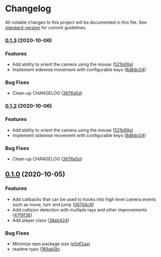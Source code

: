 # Changelog

All notable changes to this project will be documented in this file. See [standard-version](https://github.com/conventional-changelog/standard-version) for commit guidelines.

### [0.1.3](https://github.com/frapa-az/babylonjs-player-camera/compare/v0.1.1...v0.1.3) (2020-10-06)


### Features

* Add ability to orient the camera using the mouse ([521b69a](https://github.com/frapa-az/babylonjs-player-camera/commit/521b69aa6e30c494116a1ec40a4f2d97cdb5af22))
* Implement sidewise movement with configurable keys ([8d8dc04](https://github.com/frapa-az/babylonjs-player-camera/commit/8d8dc0486e7d99169fb18bb0033bfeea05051177))


### Bug Fixes

* Clean-up CHANGELOG ([3676a5d](https://github.com/frapa-az/babylonjs-player-camera/commit/3676a5d4c850a08edc35c0d004ed90907588edf6))

### [0.1.2](https://github.com/frapa-az/babylonjs-player-camera/compare/v0.1.1...v0.1.2) (2020-10-06)


### Features

* Add ability to orient the camera using the mouse ([521b69a](https://github.com/frapa-az/babylonjs-player-camera/commit/521b69aa6e30c494116a1ec40a4f2d97cdb5af22))
* Implement sidewise movement with configurable keys ([8d8dc04](https://github.com/frapa-az/babylonjs-player-camera/commit/8d8dc0486e7d99169fb18bb0033bfeea05051177))


### Bug Fixes

* Clean-up CHANGELOG ([3676a5d](https://github.com/frapa-az/babylonjs-player-camera/commit/3676a5d4c850a08edc35c0d004ed90907588edf6))

## [0.1.0](https://github.com/frapa-az/babylonjs-player-camera/compare/v0.0.2...v0.1.0) (2020-10-05)

### Features

- Add callbacks that can be used to hooks into high level camera events such as move, tunr and jump ([067d4c9](https://github.com/frapa-az/babylonjs-player-camera/commit/067d4c9abb1d6f0879bf8aaa89ebdeedac3ab749))
- Add collision detection with multiple rays and other improvements ([47f9f36](https://github.com/frapa-az/babylonjs-player-camera/commit/47f9f36a0667a341416f208eac5b9226e04100ad))
- Add player class ([38eb424](https://github.com/frapa-az/babylonjs-player-camera/commit/38eb424e0aacd8b883369338757d07ba00304ca9))

### Bug Fixes

- Minimize npm package size ([e5df2aa](https://github.com/frapa-az/babylonjs-player-camera/commit/e5df2aa8e2da98018d837ce786d03a759b00d545))
- readme typo ([189ab5b](https://github.com/frapa-az/babylonjs-player-camera/commit/189ab5b74f180a918cf47bae05ca4e68e4496f4b))
